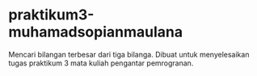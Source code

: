 # praktikum3-muhamadsopianmaulana
Mencari bilangan terbesar dari tiga bilanga.
Dibuat untuk menyelesaikan tugas praktikum 3 mata kuliah pengantar pemrogranan.
